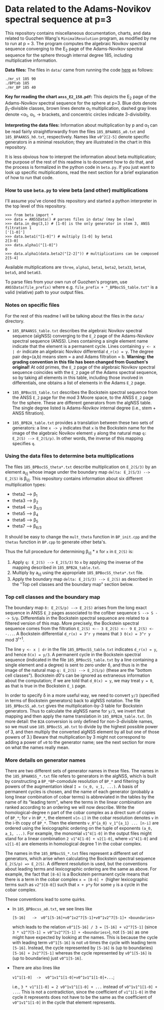 # Data related to the Adams-Novikov spectral sequence at p=3

This repository contains miscellaneous documentation, charts, and data related
to Guozhen Wang's `MinimalResolution` program, as modified by me to run at p =
3. The program computes the algebraic Novikov spectral sequence converging to the
E<sub>2</sub> page of the Adams-Novikov spectral sequence for the sphere
through internal degree 185, including multiplicative information.

<b>Data files:</b>
The files in `data/` came from running the code
[here](https://github.com/ebelmont/MinimalResolution) as follows:

```
./mr_st 185 90
./BPtab 185
./mr_BP 185 40
```

<b>Key for reading the chart `anss_E2_158.pdf`:</b> This depicts the E<sub>2</sub> page
of the Adams-Novikov spectral sequence for the sphere at p=3. Blue dots denote
β<sub>1</sub>-divisible classes, brown lines denote α<sub>1</sub> multiplication, dashed
gray lines denote <α<sub>1</sub>, α<sub>1</sub>, -> brackets, and concentric circles
indicate 3-divisibility.


<b>Interpreting the data files:</b>
Information about multiplication by p and α<sub>1</sub> can be read fairly
straightforwardly from the files `185_BPAANSS_a0.txt` and `185_BPAANSS_h0.txt`,
respectively. Names like `v0^2[2-5]` denote specific generators in a minimal
resolution; they are illustrated in the chart in this repository.

It is less obvious how to interpret the information about beta multiplication;
the purpose of the rest of this readme is to document how to do that, and the
process is formalized in the python code in `beta.py`. If you just want to look
up specific multiplications, read the next section for a brief explanation of
how to run that code.


### How to use `beta.py` to view beta (and other) multiplications
I'll assume you've cloned this repository and started a python interpreter in
the top level of this repository.

```
>>> from beta import *
>>> data = ANSSData() # parses files in data/ (may be slow)
>>> data.in_deg(3,1) # [1-0] is the only generator in stem 3, ANSS filtration 1
['[1-0]']
>>> data.beta1("[1-0]") # multiply [1-0] by beta1
2[3-0]
>>> data.alpha1("[1-0]")
0
>>> data.alpha1(data.beta2("[2-2]")) # multiplications can be composed
2[5-4]
```

Available multiplications are `three`, `alpha1`, `beta1`, `beta2`, `beta33`,
`beta4`, `beta5`, and `beta63`.

To parse files from your own run of Guozhen's program, use
`ANSSData(file_prefix)` where e.g. `file_prefix + "_BPBocSS_table.txt"` is a
valid (relative) path to your output files.


### Notes on specific files

For the rest of this readme I will be talking about the files in the `data/`
directory.

* `185_BPAANSS_table.txt` describes the algebraic Novikov spectral sequence
  (algNSS) converging to the `E_2` page of the Adams-Novikov spectral sequence
  (ANSS). Lines containing a single element name indicate that the element is a
  permanent cycle. Lines containing `y <- x | dr` indicate an algebraic Novikov
  differential `d_r(x) = y`. The degree pair deg=(a,b) means stem = a and Adams
  filtration = b. **Warning: the grading convention in this file has been changed
  from Guozhen's original!** At odd primes, the `E_2` page of the algebraic Novikov
  spectral sequence coincides with the `E_2` page of the Adams spectral sequence,
  so by taking all elements in this table, including those involved in
  differentials, one obtains a list of elements in the Adams `E_2` page.

* `185_BPBocSS_table.txt` describes the Bockstein spectral sequence from the ANSS
  `E_2` page for the mod 3 Moore space, to the ANSS `E_2` page for the sphere.
  These are different generators from the algNSS table. The single degree
  listed is Adams-Novikov internal degree (i.e., stem + ANSS filtration).

* `185_BPB2A_table.txt` provides a translation between these two sets of
  generators: a line `x -> y` indicates that `x` is the Bockstein name for the
  image of the algebraic Novikov element `y` along the natural map `q: E_2(S)
  --> E_2(S/p)`. In other words, the inverse of this mapping specifies `q`.


### Using the data files to determine beta multiplications

The files `185_BPBocSS_theta*.txt` describe multiplication on `E_2(S/3)` by an
element a<sub>i/j</sub> whose image under the boundary map `delta: E_2(S/3) -->
E_2(S)` is β<sub>i/j</sub>. This repository contains information about six
different multiplication types:

* theta2 --> β<sub>1</sub>
* theta3 --> β<sub>2</sub>
* theta4 --> β<sub>3/3</sub>
* theta5 --> β<sub>4</sub>
* theta6 --> β<sub>5</sub>
* theta7 --> β<sub>6/3</sub>

It should be easy to change the `mult_theta` function in `BP_init.cpp` and the
`thetas` function in `BP.cpp` to generate other beta's.

Thus the full procedure for determining β<sub>i/j</sub> * x for `x` in `E_2(S)`
is:

1. Apply `q: E_2(S) --> E_2(S/3)` to `x` by applying the inverse of the mapping
   described in `185_BPB2A_table.txt`.
2. Multiply by a<sub>i/j</sub> using the appropriate `185_BPBocSS_theta*.txt`
   file.
3. Apply the boundary map `delta: E_2(S/3) --> E_2(S)` as described in the "Top
   cell classes and the boundary map" section below.


### Top cell classes and the boundary map

The boundary map `δ: E_2(S/p) --> E_2(S)` arises from the long exact sequence
in ANSS `E_2` pages associated to the cofiber sequence `S --> S --> S/p`. 
Differentials in the Bockstein spectral sequence are related to a filtered
version of this map. More precisely, the Bockstein spectral sequence comes from
the filtration `E_2(S) <-- 3 E_2(S) <-- 9 E_2(S) <--...`. A Bockstein
differential `d_r(x) = 3^r y` means that `3 δ(x) = 3^r y` mod 3<sup>r+1</sup>.

The line `y <- x | dr` in the file `185_BPBocSS_table.txt` indicates `d_r(x) =
y`, and hence `δ(x) = y/3`. A permanent cycle in the Bockstein spectral
sequence (indicated in the file `185_BPBocSS_table.txt` by a line containing a
single element and a degree) is sent to zero under δ, and thus is in the image
of the natural map `q: E_2(S) --> E_2(S/p)` (these are the "bottom cell classes").
Bockstein d0's can be ignored as extraneous information about the computation;
if we are told that `d_0(x) = y`, we may treat `y = 0`, as that is true in the
Bockstein `E_1` page.

In order to specify δ in a more useful way, we need to convert `y/3` (specified
in terms of Bockstein generators) back to algNSS notation. The file
`185_BPBocSS_a0.txt` gives the multiplication-by-3 table for Bockstein
generators. Thus to calculate the algNSS name for `y/3`, we invert that mapping
and then apply the name translation in `185_BPB2A_table.txt`. (In more detail:
the `B2A` conversion is only defined for non-3-divisible names, so we must use
`185_BPBocSS_a0.txt` to divide by the highest possible power of 3, and then
multiply the converted algNSS element by all but one of those powers of 3.)
Beware that multiplication by 3 might not correspond to adding a power of `v0`
to the generator name; see the next section for more on what the names really
mean.


### More details on generator names

There are two different sets of generator names in these files. The names in
the `185_BPAANSS_*.txt` file refers to generators in the algNSS, which is built
by constructing a `BP_*BP`-comodule resolution of `BP_*` and filtering by powers of
the augmentation ideal `I = (v_0, v_1, ...)`. A basis of permanent cycles is
chosen, and the name of each generator (probably a long linear combination of
cobar terms) is abbreviated in the tables by the name of its "leading term",
where the terms in the linear combination are ranked according to an ordering
we will now describe. Write the homological-degree n part of the cobar complex
as a direct sum of copies of `BP_*`; for `v` in `BP_*`, the element `v[n-i]` in the
cobar resolution denotes `v` in the i-th copy of `BP_*`. Then the elements
`v_0^{a_0} v_1^{a_1} ... [n-i]` are ordered using the lexicographic ordering on
the tuple of exponents `(a_0, a_1, ...)`. For example, the monomial `v1^4[1-0]` in
the output files might stand for a linear combination `2 v1^4[1-0] + v2[1-0]`,
where `v1^4[1-0]` and `v2[1-0]` are elements in homological degree 1 in the cobar
complex.

The names in the `185_BPBocSS_*.txt` files represent a different set of
generators, which arise when calculating the Bockstein spectral sequence
`E_2(S/p) => E_2(S)`. A different resolution is used, but the conventions about
leading terms and lexicographic ordering are the same as above. For example,
the fact that `[8-6]` is a Bockstein permanent cycle means that there is a term
in the cobar complex `x = [8-6] + `(higher lexicographic terms such as `v2^3[8-0]`)
such that `x + p*y` for some `y` is a cycle in the cobar complex.

These conventions lead to some quirks.

* In `185_BPBocss_a0.txt`, we see lines like

  `[5-16]	->	v0^1[5-16]+v0^1v2^7[5-1]+v0^1v2^7[5-1]+ <boundaries>`

  which leads to the relation `v0^1[5-16] / 3 = [5-16] + v2^7[5-1]` (since `3 *
  v2^7[5-1] = v0^1v2^7[5-1] + <boundaries>`), not `[5-16]` as one might have
  expected by looking at the names. This is because the cycle with leading term
  `v0^1[5-16]` is not `v0` times the cycle with leading term `[5-16]`. Instead,
  the cycle represented by `[5-16]` is (up to boundaries) `[5-16] + 2v2^7[5-1]`
  whereas the cycle represented by `v0^1[5-16]` is (up to boundaries) just
  `v0^1[5-16]`.

* There are also lines like

    `v1^1[1-0]	->	v0^1v1^1[1-0]+v0^1v1^1[1-0]+...`;

  i.e., `3 * v1^1[1-0] = 2 v0^1v1^1[1-0] + ...` instead of `v0^1v1^1[1-0] +
  ...`. This is not a contradiction, since the coefficient of `v1^1[1-0]` in
  the cycle it represents does not have to be the same as the coefficient of
  `v0^1v1^1[1-0]` in the cycle that element represents.


